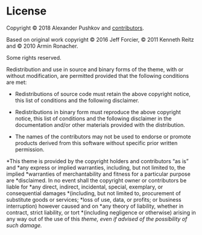 # License

Copyright &copy; 2018 Alexander Pushkov and [contributors].

Based on original work copyright &copy;&nbsp;2016 Jeff Forcier,
&copy;&nbsp;2011 Kenneth Reitz and &copy;&nbsp;2010 Armin Ronacher.

Some rights reserved.

Redistribution and use in source and binary forms of the theme, with or without
modification, are permitted provided that the following conditions are met:

* Redistributions of source code must retain the above copyright notice, this
  list of conditions and the following disclaimer.

* Redistributions in binary form must reproduce the above copyright notice, this
  list of conditions and the following disclaimer in the documentation and/or
  other materials provided with the distribution.

* The names of the contributors may not be used to endorse or promote products
  derived from this software without specific prior written permission.

*This theme is provided by the copyright holders and contributors “as is” and
*any express or implied warranties, including, but not limited to, the implied
*warranties of merchantability and fitness for a particular purpose are
*disclaimed. In no event shall the copyright owner or contributors be liable for
*any direct, indirect, incidental, special, exemplary, or consequential damages
*(including, but not limited to, procurement of substitute goods or services;
*loss of use, data, or profits; or business interruption) however caused and on
*any theory of liability, whether in contract, strict liability, or tort
*(including negligence or otherwise) arising in any way out of the use of this
*theme, even if advised of the possibility of such damage.*

[contributors]: https://github.com/notpushkin/mkdocs-alabaster/graphs/contributors